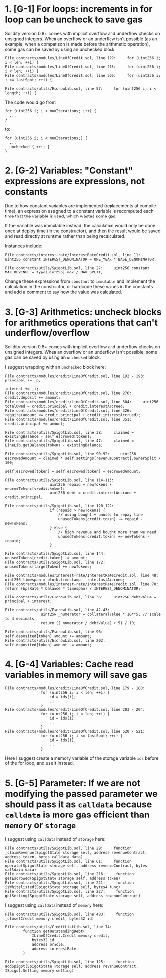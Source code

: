 # 1. [G-1] For loops: increments in for loop can be uncheck to save gas

Solidity version 0.8+ comes with implicit overflow and underflow checks on unsigned integers. When an overflow or an underflow isn’t possible (as an example, when a comparison is made before the arithmetic operation), some gas can be saved by using an unchecked block

    File contracts/modules/LineOfCredit.sol, line 179:     for (uint256 i; i < len; ++i) {
    File contracts/modules/LineOfCredit.sol, line 203:     for (uint256 i; i < len; ++i) {
    File contracts/modules/LineOfCredit.sol, line 520:     for (uint256 i; i <= lastSpot; ++i) {

    File contracts/utils/EscrowLib.sol, line 57:     for (uint256 i; i < length; ++i) {

The code would go from:

    for (uint256 i; i < numIterations; i++) { 
      ...
    }

to:

    for (uint256 i; i < numIterations;) { 
      ...
      unchecked { ++i; }  
    }

# 2. [G-2] Variables: "Constant" expressions are expressions, not constants

Due to how constant variables are implemented (replacements at compile-time), an expression assigned to a constant variable is recomputed each time that the variable is used, which wastes some gas.

If the variable was immutable instead: the calculation would only be done once at deploy time (in the constructor), and then the result would be saved and read directly at runtime rather than being recalculated.

Instances include:

    File contracts/interest-rate/InterestRateCredit.sol, line 11:             uint256 constant INTEREST_DENOMINATOR = ONE_YEAR * BASE_DENOMINATOR;

    File contracts/utils/SpigotLib.sol, line 27:     uint256 constant MAX_REVENUE = type(uint256).max / MAX_SPLIT;

Change these expressions from `constant` to `immutable` and implement the calculation in the constructor, or hardcode these values in the constants and add a comment to say how the value was calculated.

# 3. [G-3] Arithmetics: uncheck blocks for arithmetics operations that can't underflow/overflow

Solidity version 0.8+ comes with implicit overflow and underflow checks on unsigned integers. When an overflow or an underflow isn't possible, some gas can be saved by using an `unchecked` block.

I suggest wrapping with an `unchecked` block here:

    File contracts/modules/credit/LineOfCredit.sol, line 192 - 193:     principal += _p;
                                                                                                           interest += _i;
    File contracts/modules/credit/LineOfCredit.sol, line 276:     credit.deposit += amount;
    File contracts/modules/credit/LineOfCredit.sol, line 304:     uint256 totalOwed = credit.principal + credit.interestAccrued;
    File contracts/modules/credit/LineOfCredit.sol, line 326:     require(amount <= credit.principal + credit.interestAccrued);
    File contracts/modules/credit/LineOfCredit.sol, line 351:     credit.principal += amount;

    File contracts/utils/SpigotLib.sol, line 38:     claimed = existingBalance - self.escrowed[token];
    File contracts/utils/SpigotLib.sol, line 47:     claimed = LineLib.getBalance(token) - existingBalance;

    File contracts/utils/SpigotLib.sol, line 90-92:     uint256 escrowedAmount = claimed * self.settings[revenueContract].ownerSplit / 100;
                                                                               self.escrowed[token] = self.escrowed[token] + escrowedAmount;

    File contracts/utils/SpigotLib.sol, line 114-115:     
                        uint256 repaid = newTokens + unusedTokens[credit.token];
                        uint256 debt = credit.interestAccrued + credit.principal;

    File contracts/utils/SpigotLib.sol, line 120-127:     
                        if (repaid > newTokens) {
                            // using bought + unused to repay line
                            unusedTokens[credit.token] -= repaid - newTokens;
                        } else {
                            // high revenue and bought more than we need
                            unusedTokens[credit.token] += newTokens - repaid;
                        }

    File contracts/utils/SpigotLib.sol, line 144:     unusedTokens[credit.token] -= amount;
    File contracts/utils/SpigotLib.sol, line 172:     unusedTokens[targetToken] += newTokens;

    File contracts/modules/interest-rate/InterestRateCredit.sol, line 48:     uint256 timespan = block.timestamp - rate.lastAccrued;
    File contracts/modules/interest-rate/InterestRateCredit.sol, line 70:     return (bpsRate * balance * timespan) / INTEREST_DENOMINATOR;

    File contracts/utils/EscrowLib.sol, line 36:     uint256 debtValue =  principal + interest;

    File contracts/utils/EscrowLib.sol, line 42-43:     
                    uint256 _numerator = collateralValue * 10**5; // scale to 4 decimals
                    return ((_numerator / debtValue) + 5) / 10;

    File contracts/utils/EscrowLib.sol, line 96:     self.deposited[token].amount += amount;
    File contracts/utils/EscrowLib.sol, line 202:     self.deposited[token].amount -= amount;

# 4. [G-4] Variables: Cache read variables in memory will save gas

    File contracts/modules/credit/LineOfCredit.sol, line 179 - 180:     
                    for (uint256 i; i < len; ++i) {
                        id = ids[i];
                        ...
                    }
    File contracts/modules/credit/LineOfCredit.sol, line 203 - 204:     
                    for (uint256 i; i < len; ++i) {
                        id = ids[i];
                        ...
                    }
    File contracts/modules/credit/LineOfCredit.sol, line 520 - 521:     
                    for (uint256 i; i <= lastSpot; ++i) {
                        id = ids[i];
                        ...
                    }

Here I suggest create a memory variable of the storage variable `ids` before of the for loop, and use it instead.

# 5. [G-5] Parameter: If we are not modifying the passed parameter we should pass it as `calldata` because `calldata` is more gas efficient than `memory` or `storage`

I suggest using `calldata` instead of `storage` here:

    File contracts/utils/SpigotLib.sol, line 29:     function _claimRevenue(SpigotState storage self, address revenueContract, address token, bytes calldata data)
    File contracts/utils/SpigotLib.sol, line 61:     function operate(SpigotState storage self, address revenueContract, bytes calldata data)
    File contracts/utils/SpigotLib.sol, line 216:     function getEscrowed(SpigotState storage self, address token)
    File contracts/utils/SpigotLib.sol, line 221:     function isWhitelisted(SpigotState storage self, bytes4 func)
    File contracts/utils/SpigotLib.sol, line 227:     function getSetting(SpigotState storage self, address revenueContract)

I suggest using `calldata` instead of `memory` here:

    File contracts/utils/SpigotLib.sol, line 483:     function _close(Credit memory credit, bytes32 id)

    File contracts/utils/CreditListLib.sol, line 74:     
            function getOutstandingDebt(
                ILineOfCredit.Credit memory credit,
                bytes32 id,
                address oracle,
                address interestRate
            )

    File contracts/utils/SpigotLib.sol, line 125:     function addSpigot(SpigotState storage self, address revenueContract, ISpigot.Setting memory setting)
